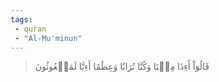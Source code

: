 ```yaml
---
tags: 
 - quran 
 - "Al-Mu'minun"
---
```


> قَالُوٓاْ أَءِذَا مِتۡنَا وَكُنَّا تُرَابٗا وَعِظَٰمًا أَءِنَّا لَمَبۡعُوثُونَ
